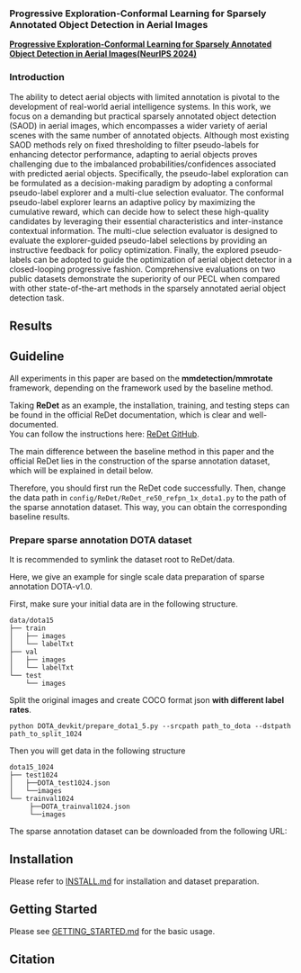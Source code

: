  ### Progressive Exploration-Conformal Learning for Sparsely Annotated Object Detection in Aerial Images

**[Progressive Exploration-Conformal Learning for Sparsely Annotated Object Detection in Aerial Images(NeurIPS 2024)](https://openreview.net/pdf?id=Jzog9gvOf6)**          

### Introduction
The ability to detect aerial objects with limited annotation is pivotal
to the development of real-world aerial intelligence systems. 
In this work, we focus on a demanding but practical sparsely annotated object detection (SAOD) in aerial images, which encompasses a wider variety of aerial scenes with the same number of annotated objects. 
Although most existing SAOD methods rely on fixed thresholding to filter pseudo-labels for enhancing detector performance, adapting to aerial objects proves challenging due to the imbalanced probabilities/confidences associated with predicted aerial objects.
Specifically, the  pseudo-label exploration can be formulated as a decision-making paradigm by adopting a conformal pseudo-label explorer and a multi-clue selection evaluator. 
The conformal pseudo-label explorer learns an adaptive policy by maximizing the cumulative reward, which can decide how to select these high-quality candidates by leveraging their essential characteristics and inter-instance contextual information.
The multi-clue selection evaluator is designed to evaluate the explorer-guided pseudo-label selections by providing an instructive feedback for policy optimization. 
Finally, the explored pseudo-labels can be adopted to guide the optimization of aerial object detector in a closed-looping progressive fashion.
Comprehensive evaluations on two public datasets demonstrate the superiority of our PECL when compared with other state-of-the-art methods in the sparsely annotated aerial object detection task. 

## Results
<!--
|Model                      |Data           |    Backbone     |    MS  |  Rotate | Lr schd  | box AP | Download|
|:-------------:            |:-------------:| :-------------: | :-----:| :-----: | :-----:  | :----: | :---------------------------------------------------------------------------------------: |
|ReDet                      |DOTA-v1.0       |    ReR50-ReFPN     |   -    |   -    |   1x     |  76.25 |    [cfg](configs/ReDet/ReDet_re50_refpn_1x_dota1.py) [model](https://drive.google.com/file/d/1LCz-Q8PJkr-x9kJk7PcCy37W_cPAdmvO/view?usp=sharing) [log](https://drive.google.com/file/d/1OXgenH6YvtyRUwPH8h9f9p9tBCh60Kln/view?usp=sharing)      |
|ReDet                      |DOTA-v1.0       |    ReR50-ReFPN     |   ✓    |   ✓    |   1x     |  80.10 |    [cfg](configs/ReDet/ReDet_re50_refpn_1x_dota1_ms.py) [model](https://drive.google.com/file/d/1uJb75xTFmQu4db1X8NQKuRNNTrN7TtuA/view?usp=sharing) [log](https://drive.google.com/file/d/1reDaa_ouBfLAZj8Z6wEDsOKxDjeLo0Gt/view?usp=sharing)        |
|ReDet                      |DOTA-v1.5       |    ReR50-ReFPN     |   -    |   -    |   1x     |  66.86 |    [cfg](configs/ReDet/ReDet_re50_refpn_1x_dota15.py) [model](https://drive.google.com/file/d/1AjG3-Db_hmZF1YSKRVnq8j_yuxzualRo/view?usp=sharing) [log](https://drive.google.com/file/d/17dsP9EUbLTV9THkOAA3G3jpmIHHnj83-/view?usp=sharing)        |
|ReDet                      |DOTA-v1.5       |    ReR101-ReFPN     |   -    |   -    |   1x     |  67.62 |    [cfg](configs/ReDet/ReDet_re101_refpn_1x_dota15.py) [model](https://drive.google.com/file/d/1vN4ShOqegn4__QY_hgykota20Qa1mnBQ/view?usp=sharing) [log](https://drive.google.com/file/d/1eKiXI91VudU7rGufdEt526cO8kEm9dAc/view?usp=sharing)        |
|ReDet                      |DOTA-v1.5       |    ReR50-ReFPN     |   ✓    |   ✓    |   1x     |  76.80 |    [cfg](configs/ReDet/ReDet_re50_refpn_1x_dota15_ms.py) [model](https://drive.google.com/file/d/1I1IDmt3juw1sm-CT-zaosVVDldAHYBIO/view?usp=sharing) [log](https://drive.google.com/file/d/1T2Eou26T0mpmP93X_XrFk-AhSicLrgGp/view?usp=sharing)        |
|ReDet                      |HRSC2016        |    ReR50-ReFPN     |   -    |   -    |   3x     |  90.46 |    [cfg](configs/ReDet/ReDet_re50_refpn_3x_hrsc2016.py) [model](https://drive.google.com/file/d/1vTU6OeFD6CX4zkQn7szlgL7Qc_MOZpgC/view?usp=sharing) [log](https://drive.google.com/file/d/1csbm3jop9MGOQt8JaEeBg6TEXOZXY-yo/view?usp=sharing)        |
--> 


## Guideline
All experiments in this paper are based on the **mmdetection/mmrotate** framework, depending on the framework used by the baseline method.

Taking **ReDet** as an example, the installation, training, and testing steps can be found in the official ReDet documentation, which is clear and well-documented.  
You can follow the instructions here: [ReDet GitHub](https://github.com/csuhan/ReDet).

The main difference between the baseline method in this paper and the official ReDet lies in the construction of the sparse annotation dataset, which will be explained in detail below.  

Therefore, you should first run the ReDet code successfully. Then, change the data path in `config/ReDet/ReDet_re50_refpn_1x_dota1.py` to the path of the sparse annotation dataset. This way, you can obtain the corresponding baseline results.

### Prepare sparse annotation DOTA dataset
It is recommended to symlink the dataset root to ReDet/data.

Here, we give an example for single scale data preparation of sparse annotation DOTA-v1.0.

First, make sure your initial data are in the following structure.

```
data/dota15
├── train
│   ├── images
│   └── labelTxt
├── val
│   ├── images
│   └── labelTxt
└── test
    └── images
```
    
Split the original images and create COCO format json **with different label rates**.

`python DOTA_devkit/prepare_dota1_5.py --srcpath path_to_dota --dstpath path_to_split_1024`

Then you will get data in the following structure

```
dota15_1024
├── test1024
│   ├──DOTA_test1024.json
│   └──images
└── trainval1024
     ├──DOTA_trainval1024.json
     └──images
```


The sparse annotation dataset can be downloaded from the following URL:




## Installation

Please refer to [INSTALL.md](INSTALL.md) for installation and dataset preparation.


## Getting Started

Please see [GETTING_STARTED.md](GETTING_STARTED.md) for the basic usage.


## Citation
<!--
BibTeX
@InProceedings{han2021ReDet,
    author    = {Han, Jiaming and Ding, Jian and Xue, Nan and Xia, Gui-Song},
    title     = {ReDet: A Rotation-equivariant Detector for Aerial Object Detection},
    booktitle = {Proceedings of the IEEE/CVF Conference on Computer Vision and Pattern Recognition (CVPR)},
    month     = {June},
    year      = {2021},
    pages     = {2786-2795}
}
--> 
